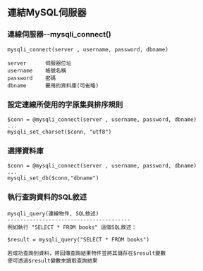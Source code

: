 ## 連結MySQL伺服器

### 連線伺服器--mysqli_connect()
```
mysqli_connect(server , username, password, dbname) 

server		伺服器位址
username	帳號名稱
password	密碼
dbname		要用的資料庫(可省略)
```

### 設定連線所使用的字原集與排序規則
```
$conn = @mysqli_connect(server , username, password, dbname)
...
mysqli_set_charset($conn, "utf8")
```

### 選擇資料庫
```
$conn = @mysqli_connect(server , username, password, dbname)
...
mysqli_set_db($conn,"dbname")
```

### 執行查詢資料的SQL敘述
```
mysqli_query(連線物件, SQL敘述)
---------------------------------------
例如執行 "SELECT * FROM books" 這個SQL敘述：

$result = mysqli_query("SELECT * FROM books")

若成功查詢到資料，將回傳查詢結果物件並將其儲存在$result變數
便可透過$result變數來讀取查詢結果

